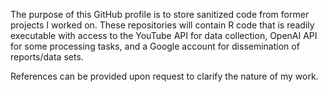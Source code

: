 The purpose of this GitHub profile is to store sanitized code from former projects I worked on.  These repositories will contain R code that is readily executable with access to the YouTube API for data collection, OpenAI API for some processing tasks, and a Google account for dissemination of reports/data sets.

References can be provided upon request to clarify the nature of my work.

<!---
nusi-analytical/nusi-analytical is a ✨ special ✨ repository because its `README.md` (this file) appears on your GitHub profile.
You can click the Preview link to take a look at your changes.
--->
